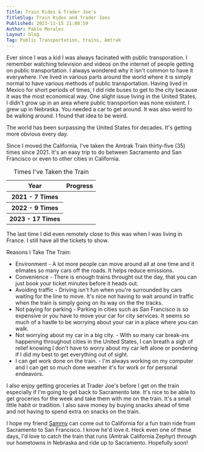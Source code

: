 ```yaml
---
Title: Train Rides & Trader Joe's
TitleSlug: Train Rides and Trader Joes
Published: 2023-11-15 21:08:59
Author: Pablo Morales
Layout: blog
Tag: Public Transportation, trains, Amtrak
---
```


Ever since I was a kid I was always facinated with public transporation. I remember watching television and videos on the internet of people getting on public transportation. I always wondered why it isn't common to have it everywhere. I've lived in various parts around the world where it is simply normal to have various methods of public transportation. Having lived in Mexico for short periods of times, I did ride buses to get to the city because it was the most economical way. One slight issue living in the United States, I didn't grow up in an area where public transportion was none existent. I grew up in Nebraska. You needed a car to get around. It was also weird to be walking around. I found that idea to be weird. 

The world has been surpassing the United States for decades. It's getting more obvious every day. 


Since I moved the California, I've taken the Amtrak Train thirty-five (35) times since 2021. It's an easy trip to do between Sacramento and San Francisco or even to other cities in California.  
<div id="trains">
   <table class="charts-css column show-labels show-heading mw-100 data-spacing-5 show-1-secondary-axes show-data-axes">
      <caption class="f3 purple"> Times I've Taken the Train </caption>
      <thead>
         <tr>
            <th scope="col"> Year </th>
            <th scope="col"> Progress </th>
         </tr>
      </thead>
      <tbody>
         <tr>
            <th scope="row"> 2021 - 7 Times </th>
            <td style="--size: 0.4;"></td>
         </tr>
         <tr>
            <th scope="row"> 2022 - 9 Times</th>
            <td style="--size: 0.5;"></td>
         </tr>
         <tr>
            <th scope="row"> 2023 - 17 Times</th>
            <td style="--size: 0.9;"></td>
         </tr>
      </tbody>
   </table>


</div>

The last time I did even remotely close to this was when I was living in France. I still have all the tickets to show.

Reasons I Take The Train:

* Environment - A lot more people can move around all at one time and it elimates so many cars off the roads. It helps reduce emissions.
* Convenience - There is enough trains throught out the day, that you can just book your ticket minutes before it heads out. 
* Avoiding traffic - Driving isn't fun when you're surrounded by cars waiting for the line to move. It's nice not having to wait around in traffic when the train is simply going on its way on the the tracks. 
* Not paying for parking - Parking in cities such as San Francisco is so expensive or you have to move your car for city services. It seems so much of a hastle to be worrying about your car in a place where you can walk. 
* Not worrying about my car in a big city. - With so many car break-ins happening throughout cities in the United States, I can breath a sigh of relief knowing I don't have to worry about my car left alone or pondering if I did my best to get everything out of sight.
* I can get work done on the train. - I'm always working on my computer and I can get so much done weather it's for work or for personal endeavors. 

I also enjoy getting groceries at Trader Joe's before I get on the train especially if I'm going to get back to Sacramento late. It's nice to be able to get groceries for the week and take them with me on the train. It's a small little habit or tradition. I also save money by buying snacks ahead of time and not having to spend extra on snacks on the train. 


I hope my friend [Sammy](https://sammyharper.com) can come out to California for a fun train ride from Sacramento to San Francisco. I know he'd love it. Heck even one of these days, I'd love to catch the train that runs (Amtrak California Zephyr) through our hometowns in Nebraska and ride up to Sacramento. Hopefully soon!

<style>
#train {
  display: grid;
  align-items: center;
  justify-items: center;
  grid-template-columns: 50px 1fr 50px;
  grid-template-rows: 250px 50px;
  grid-template-areas:
    "data-axis-1 chart data-axis-2"
    ". primary-axis .";
}
#train .column {
  grid-area: chart;
}
#train .primary-axis {
  grid-area: primary-axis;
}
#train .data-axis-1 {
  grid-area: data-axis-1;
  writing-mode: tb-rl;
  transform: rotateZ(180deg);
}
#train .data-axis-2 {
  grid-area: data-axis-2;
  writing-mode: tb-rl;
  transform: rotateZ(360deg);
}

</style>

